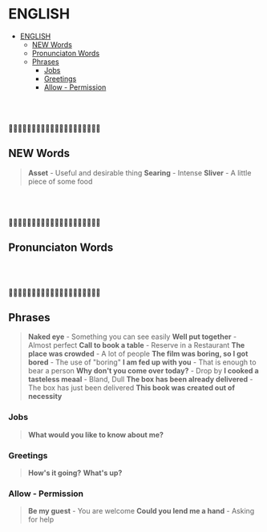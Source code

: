 # ENGLISH

- [ENGLISH](#english)
  - [NEW Words](#new-words)
  - [Pronunciaton Words](#pronunciaton-words)
  - [Phrases](#phrases)
    - [Jobs](#jobs)
    - [Greetings](#greetings)
    - [Allow - Permission](#allow---permission)



<br/><br/><br/>
👅👅👅👅👅👅👅👅👅👅👅👅👅👅👅👅👅👅👅👅

## NEW Words

> **Asset** - Useful and desirable thing
> **Searing** - Intense
> **Sliver** - A little piece of some food



<br/><br/><br/>
👅👅👅👅👅👅👅👅👅👅👅👅👅👅👅👅👅👅👅👅

## Pronunciaton Words



<br/><br/><br/>
👅👅👅👅👅👅👅👅👅👅👅👅👅👅👅👅👅👅👅👅

## Phrases

> **Naked eye** - Something you can see easily
> **Well put together** - Almost perfect 
> **Call to book a table** - Reserve in a Restaurant
> **The place was crowded** - A lot of people
> **The film was boring, so I got bored** - The use of "boring"
> **I am fed up with you** - That is enough to bear a person
> **Why don't you come over today?** - Drop by
> **I cooked a tasteless meaal** - Bland, Dull
> **The box has been already delivered** - The box has just been delivered
> **This book was created out of necessity**

### Jobs

> **What would you like to know about me?**


### Greetings

> **How's it going?**
> **What's up?**

### Allow - Permission

> **Be my guest** - You are welcome
> **Could you lend me a hand** - Asking for help

